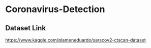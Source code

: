 # Coronavirus-Detection


## Dataset Link
https://www.kaggle.com/plameneduardo/sarscov2-ctscan-dataset
